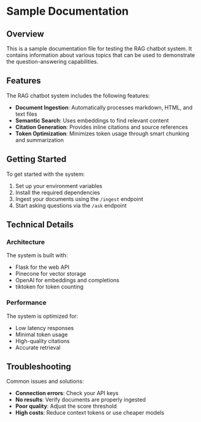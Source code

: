 # Sample Documentation

## Overview

This is a sample documentation file for testing the RAG chatbot system. It contains information about various topics that can be used to demonstrate the question-answering capabilities.

## Features

The RAG chatbot system includes the following features:

- **Document Ingestion**: Automatically processes markdown, HTML, and text files
- **Semantic Search**: Uses embeddings to find relevant content
- **Citation Generation**: Provides inline citations and source references
- **Token Optimization**: Minimizes token usage through smart chunking and summarization

## Getting Started

To get started with the system:

1. Set up your environment variables
2. Install the required dependencies
3. Ingest your documents using the `/ingest` endpoint
4. Start asking questions via the `/ask` endpoint

## Technical Details

### Architecture

The system is built with:
- Flask for the web API
- Pinecone for vector storage
- OpenAI for embeddings and completions
- tiktoken for token counting

### Performance

The system is optimized for:
- Low latency responses
- Minimal token usage
- High-quality citations
- Accurate retrieval

## Troubleshooting

Common issues and solutions:

- **Connection errors**: Check your API keys
- **No results**: Verify documents are properly ingested
- **Poor quality**: Adjust the score threshold
- **High costs**: Reduce context tokens or use cheaper models










